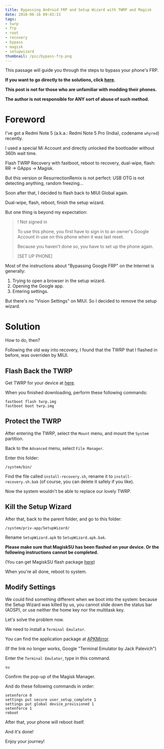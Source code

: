 ```yaml
---
title: Bypassing Android FRP and Setup Wizard with TWRP and Magisk
date: 2018-06-16 09:43:13
tags:
- twrp
- frp
- root
- recovery
- bypass
- magisk
- setupwizard
thumbnail: /pic/bypass-frp.png
---
```


This passage will guide you through the steps to bypass your phone's FRP.

<!-- more -->
**If you want to go directly to the solutions, click [here](#Solution).**

**This post is not for those who are unfamiliar with modding their phones.**

**The author is not responsible for ANY sort of abuse of such method.**

# Foreword

I've got a Redmi Note 5 (a.k.a.: Redmi Note 5 Pro (India), codename `whyred`) recently.

I used a special Mi Account and directly unlocked the bootloader without 360h wait time.

Flash TWRP Recovery with fastboot, reboot to recovery, dual-wipe, flash: RR -> GApps -> Magisk.

But this version or ResurrectionRemix is not perfect: USB OTG is not detecting anything, random freezing...

Soon after that, I decided to flash back to MIUI Global again.

Dual-wipe, flash, reboot, finish the setup wizard.

But one thing is beyond my expectation:

>! Not signed in
>
>To use this phone, you first have to sign in to an owner's Google Account in use on this phone when it was last reset.
>
>Because you haven't done so, you have to set up the phone again.
>
>[SET UP PHONE]

Most of the instructions about "Bypassing Google FRP" on the Internet is generally:

1. Trying to open a browser in the setup wizard.
2. Opening the Google app.
3. Entering settings.

But there's no "Vision Settings" on MIUI. So I decided to remove the setup wizard.

# Solution

How to do, then?

Following the old way into recovery, I found that the TWRP that I flashed in before, was overriden by MIUI.

## Flash Back the TWRP

Get TWRP for your device at [here](https://twrp.me/Devices/).

When you finished downloading, perform these following commands:

```
fastboot flash twrp.img
fastboot boot twrp.img
```

## Protect the TWRP

After entering the TWRP, select the `Mount` menu, and mount the `System` partition.

Back to the `Advanced` menu, select `File Manager`.

Enter this folder:

`/system/bin/`

Find the file called `install-recovery.sh`, rename it to `install-recovery.sh.bak` (of course, you can delete it safely if you like).

Now the system wouldn't be able to replace our lovely TWRP.

## Kill the Setup Wizard

After that, back to the parent folder, and go to this folder:

`/system/priv-app/SetupWizard/`

Rename `SetupWizard.apk` to `SetupWizard.apk.bak`.

**Please make sure that MagiskSU has been flashed on your device. Or the following instructions cannot be completed.**

(You can get MagiskSU flash package [here](https://forum.xda-developers.com/apps/magisk))

When you're all done, reboot to system.

## Modify Settings

We could find something different when we boot into the system: because the Setup Wizard was killed by us, you cannot slide down the status bar (AOSP), or use neither the home key nor the multitask key.

Let's solve the problem now.

We need to install a `Terminal Emulator`.

You can find the application package at [APKMirror](https://www.apkmirror.com/apk/jack-palevich/terminal-emulator/terminal-emulator-1-0-70-release/terminal-emulator-1-0-70-android-apk-download/download/).

(If the link no longer works, Google "Terminal Emulator by Jack Palevich")

Enter the `Terminal Emulator`, type in this command.

`su`

Confirm the pop-up of the Magisk Manager.

And do these following commands in order:

```
setenforce 0
settings put secure user_setup_complete 1
settings put global device_provisioned 1
setenforce 1
reboot
```

After that, your phone will reboot itself.

And it's done!

Enjoy your journey!